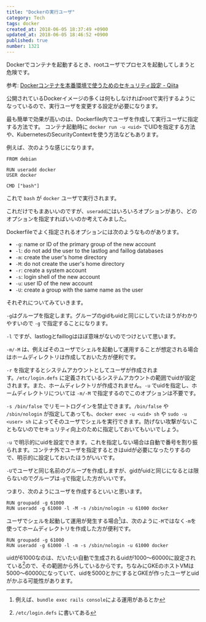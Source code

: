 ```yaml
---
title: "Dockerの実行ユーザ"
category: Tech
tags: docker
created_at: 2018-06-05 18:37:49 +0900
updated_at: 2018-06-05 18:46:52 +0900
published: true
number: 1321
---
```


Dockerでコンテナを起動するとき、rootユーザでプロセスを起動してしまうと危険です。

参考: [Dockerコンテナを本番環境で使うためのセキュリティ設定 - Qiita](https://qiita.com/muff1225/items/4edea7b039dd9f26098f#root%E6%A8%A9%E9%99%90%E3%82%92%E5%89%A5%E5%A5%AA%E3%81%99%E3%82%8B)

公開されているDockerイメージの多くは何もしなければrootで実行するようになっているので、実行ユーザを変更する設定が必要になります。

最も簡単で効果が高いのは、Dockerfile内でユーザを作成して実行ユーザに指定する方法です。
コンテナ起動時に `docker run -u <uid>` でUIDを指定する方法や、KubernetesのSecurityContextを使う方法などもあります。

例えば、次のような感じになります。

```
FROM debian

RUN useradd docker
USER docker

CMD ["bash"]
```

これで `bash` が `docker` ユーザで実行されます。

これだけでもまあいいのですが、`useradd`にはいろいろオプションがあり、どのオプションを指定すればいいのか考えてみました。

Dockerfileでよく指定されるオプションには次のようなものがあります。

* `-g`: name or ID of the primary group of the new account
* `-l`: do not add the user to the lastlog and faillog databases
* `-m`: create the user's home directory
* `-M`: do not create the user's home directory
* `-r`: create a system account
* `-s`: login shell of the new account
* `-u`: user ID of the new account
* `-U`: create a group with the same name as the user

それぞれについてみていきます。

`-g`はグループを指定します。グループのgidもuidと同じにしていたほうがわかりやすいので `-g` で指定することになります。

`-l` ですが、lastlogとfaillogはほぼ意味がないのでつけといて思います。

`-m/-M` は、例えばそのユーザでシェルを起動して運用することが想定される場合はホームディレクトリは作成しておいた方が便利です。

`-r` を指定するとシステムアカウントとしてユーザが作成されます。`/etc/login.defs` に定義されているシステムアカウントの範囲でuidが設定されます。また、ホームディレクトリが作成されません。`-u` でuidを指定し、ホームディレクトリについては `-m/-M` で指定するのでこのオプションは不要です。

`-s /bin/false` でリモートログインを禁止できます。`/bin/false` や `/sbin/nologin` が指定してあっても、`docker exec -u <uid> sh` や `sudo -u <user> sh` によってそのユーザでシェルを実行できます。防げない攻撃がないこともないのでセキュリティ向上のために指定しておいてもいいでしょう。

`-u` で明示的にuidを設定できます。これを指定しない場合は自動で番号を割り振られます。コンテナ外でユーザを指定するときはuidが必要になったりするので、明示的に設定しておいたほうがいいです。

`-U`でユーザと同じ名前のグループを作成しますが、gidがuidと同じになるとは限らないのでグループは`-g`で指定した方がいいです。

つまり、次のようにユーザを作成するといいと思います。

```
RUN groupadd -g 61000
RUN useradd -g 61000 -l -M -s /sbin/nologin -u 61000 docker
```

ユーザでシェルを起動して運用が発生する場合[^1]は、次のように`-M`ではなく`-m`を使ってホームディレクトリを作成した方が便利です。

```
RUN groupadd -g 61000
RUN useradd -g 61000 -l -m -s /sbin/nologin -u 61000 docker
```

[^1]: 例えば、`bundle exec rails console`による運用があるとか

uidが61000なのは、だいたい自動で生成されるuidが1000〜60000に設定されている[^2]ので、その範囲から外しているからです。ちなみにGKEのホストVMは5000〜60000になっていて、uidを5000とかにするとGKEが作ったユーザとuidがかぶる可能性があります。

[^2]: `/etc/login.defs` に書いてある
